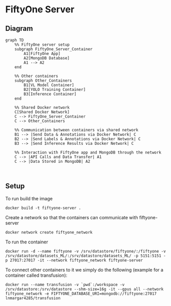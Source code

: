 # FiftyOne Server 

## Diagram

```mermaid
graph TD
    %% FiftyOne server setup
    subgraph FiftyOne_Server_Container
        A1[FiftyOne App]
        A2[MongoDB Database]
        A1 --> A2
    end
    
    %% Other containers
    subgraph Other_Containers
        B1[VL Model Container]
        B2[YOLO Training Container]
        B3[Inference Container]
    end

    %% Shared Docker network
    C[Shared Docker Network]
    C --> FiftyOne_Server_Container
    C --> Other_Containers

    %% Communication between containers via shared network
    B1 --> |Send Data & Annotations via Docker Network| C
    B2 --> |Send Labels & Annotations via Docker Network| C
    B3 --> |Send Inference Results via Docker Network| C

    %% Interaction with FiftyOne app and MongoDB through the network
    C --> |API Calls and Data Transfer| A1
    C --> |Data Stored in MongoDB| A2



```

## Setup

To run build the image

```
docker build -t fiftyone-server .
```

Create a network so that the containers can communicate with fiftyone-server

```
docker network create fiftyone_network
```

To run the container

```
docker run -d --name fiftyone -v /srv/datastore/fiftyone/:/fiftyone -v /srv/datastore/datasets_ML/:/srv/datastore/datasets_ML/ -p 5151:5151 -p 27017:27017 -it --network fiftyone_network fiftyone-server
```

To connect other containers to it we simply do the following (example for a container called transfusion):

```
docker run --name transfusion -v `pwd`:/workspace -v /srv/datastore:/srv/datastore --shm-size=16g -it --gpus all --network fiftyone_network -e FIFTYONE_DATABASE_URI=mongodb://fiftyone:27017 lnmargar4285/transfusion
```


